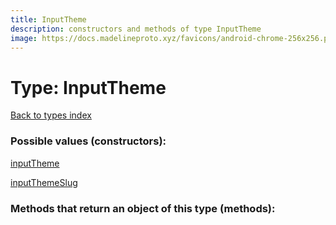 ```yaml
---
title: InputTheme
description: constructors and methods of type InputTheme
image: https://docs.madelineproto.xyz/favicons/android-chrome-256x256.png
---
```

# Type: InputTheme  
[Back to types index](index.md)



### Possible values (constructors):

[inputTheme](../constructors/inputTheme.md)  

[inputThemeSlug](../constructors/inputThemeSlug.md)  



### Methods that return an object of this type (methods):



